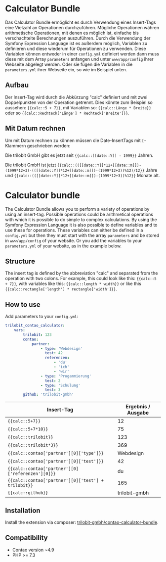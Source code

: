 Calculator Bundle
=================

Das Calculator Bundle ermöglicht es durch Verwendung eines Insert-Tags eine Vielzahl an Operationen durchzuführen.
Mögliche Operationen währen arithmetische Operationen, mit denen es möglich ist, einfache bis verschachtelte Berechnungen
auszuführen. Durch die Verwendung der Symfony Expression Language ist es außerdem möglich, Variablen zu definieren 
und diese wiederum für Operationen zu verwenden. Diese Variablen können entweder in einer `config.yml` definiert werden dann
muss diese mit dem Array `parameters` anfangen und unter `www/app/config` ihrer Webseite abgelegt werden. Oder sie fügen 
die Variablen in die `parameters.yml` ihrer Webseite ein, so wie im Beispiel unten.

Aufbau
------

Der Insert-Tag wird durch die Abkürzung "calc" definiert und mit zwei Doppelpunkten von der Operation getrennt. 
Dies könnte zum Beispiel so aussehen: `{{calc::5 + 7}}`, 
mit Variablen so: `{{calc::Länge * Breite}}`
oder so `{{calc::Rechteck['Länge'] * Rechteck['Breite']}}`.

Mit Datum rechnen
------

Um mit Datum rechnen zu können müssen die Date-InsertTags mit `[`-Klammern geschrieben werden:

Die trilobit GmbH gibt es jetzt seit `{{calc::[[date::Y]] - 1999}}` Jahren.

Die trilobit GmbH ist jetzt `{{calc::(([[date::Y]]*12+[[date::m]])-(1999*12+3)-(([[date::Y]]*12+[[date::m]])-(1999*12+3))%12)/12}}` Jahre und `{{calc::(([[date::Y]]*12+[[date::m]])-(1999*12+3))%12}}` Monate alt.

Calculator bundle
=================

The Calculator Bundle allows you to perform a variety of operations by using an insert-tag. Possible operations 
could be arithmetical operations with which it is possible to do simple to complex calculations. By using the 
Symfony Expression Language it is also possible to define variables and to use these for operations. 
These variables can either be defined in a `config.yml` but then they must start with the array `parameters` and be 
stored in `www/app/config` of your website. Or you add the variables to your `parameters.yml` of your website, as in the example below.


Structure
---------

The insert tag is defined by the abbreviation "calc" and separated from the operation with two colons.
For example, this could look like this: `{{calc::5 + 7}}`,
with variables like this: `{{calc::length * width}}`
or like this `{{calc::rectangle['length'] * rectangle['width']}}`.


How to use
----------

Add parameters to your `config.yml`:
```yaml
trilobit_contao_calculator:
    vars:
        trilobit: 123
        contao:
            partner:
                - type: 'Webdesign'
                  test: 42
                  referenzen:
                      - 'du'
                      - 'ich'
                      - 'wir'
                - type: 'Progammierung'
                  test: 2
                - type: 'Schulung'
                  test: 3
        github: 'trilobit-gmbh'
```


| Insert-Tag | Ergebnis / Ausgabe |
| ------------------ | ------------------ |
| `{{calc::5+7}}` | 12 |
| `{{calc::5+7*10}}` | 75 |
| `{{calc::trilobit}}` | 123 |
| `{{calc::trilobit*3}}` | 369 |
| `{{calc::contao['partner'][0]['type']}}` | Webdesign |
| `{{calc::contao['partner'][0]['test']}}` | 42 |
| `{{calc::contao['partner'][0]['referenzen'][0]}}` | du |
| `{{calc::contao['partner'][0]['test'] + trilobit}}` | 165 |
| `{{calc::github}}` | trilobit-gmbh |


Installation
------------

Install the extension via composer: [trilobit-gmbh/contao-calculator-bundle](https://packagist.org/packages/trilobit-gmbh/contao-calculator-bundle).


Compatibility
-------------

- Contao version ~4.9
- PHP >= 7.3
